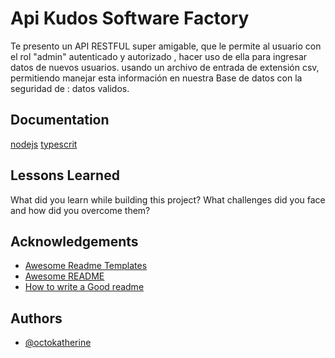 
# Api  Kudos Software Factory

Te presento un API RESTFUL super amigable, que le permite al usuario con el rol "admin" autenticado y autorizado , hacer uso de ella para ingresar datos de nuevos usuarios. usando un archivo de entrada de extensión csv, permitiendo manejar esta información  en nuestra Base de datos con la seguridad de : datos validos.




## Documentation

[nodejs](https://nodejs.org/en) [typescrit](https://www.typescriptlang.org/)


## Lessons Learned

What did you learn while building this project? What challenges did you face and how did you overcome them?


## Acknowledgements

 - [Awesome Readme Templates](https://awesomeopensource.com/project/elangosundar/awesome-README-templates)
 - [Awesome README](https://github.com/matiassingers/awesome-readme)
 - [How to write a Good readme](https://bulldogjob.com/news/449-how-to-write-a-good-readme-for-your-github-project)


## Authors

- [@octokatherine](https://www.github.com/octokatherine)

